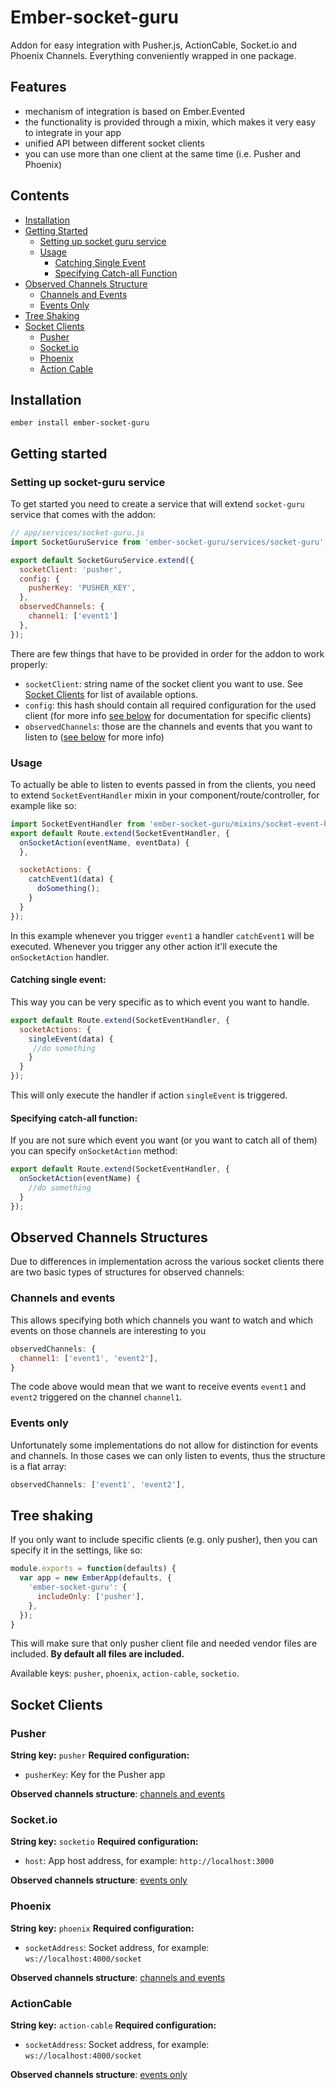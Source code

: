# Ember-socket-guru
Addon for easy integration with Pusher.js, ActionCable, Socket.io and Phoenix Channels. Everything conveniently wrapped in one package.

## Features
- mechanism of integration is based on Ember.Evented
- the functionality is provided through a mixin, which makes it very easy to integrate in your app
- unified API between different socket clients
- you can use more than one client at the same time (i.e. Pusher and Phoenix)

## Contents
- [Installation](#installation)
- [Getting Started](#getting-started)
  - [Setting up socket guru service](#setting-up-socket-guru-service)
  - [Usage](#usage)
    - [Catching Single Event](#catching-single-event)
    - [Specifying Catch-all Function](#specifying-catch-all-function)
- [Observed Channels Structure](#observed-channels-structure)
  - [Channels and Events](#channels-and-events)
  - [Events Only](#events-only)
- [Tree Shaking](#tree-shaking)
- [Socket Clients](#socket-clients)
  - [Pusher](#pusher)
  - [Socket.io](#socketio)
  - [Phoenix](#phoenix)
  - [Action Cable](#action-cable)

## Installation
`ember install ember-socket-guru`

## Getting started
### Setting up socket-guru service
To get started you need to create a service that will extend `socket-guru` service that comes with the addon:
```js
// app/services/socket-guru.js
import SocketGuruService from 'ember-socket-guru/services/socket-guru';

export default SocketGuruService.extend({
  socketClient: 'pusher',
  config: {
    pusherKey: 'PUSHER_KEY',
  },
  observedChannels: {
    channel1: ['event1']
  },
});
```
There are few things that have to be provided in order for the addon to work properly:
- `socketClient`: string name of the socket client you want to use. See [Socket Clients](#socket-clients) for list of available options.
- `config`: this hash should contain all required configuration for the used client (for more info [see below](#socket-clients) for documentation for specific clients)
- `observedChannels`: those are the channels and events that you want to listen to ([see below](#observed-channels-structures) for more info)

### Usage
To actually be able to listen to events passed in from the clients, you need to extend `SocketEventHandler` mixin in your component/route/controller, for example like so:
```js
import SocketEventHandler from 'ember-socket-guru/mixins/socket-event-handler';
export default Route.extend(SocketEventHandler, {
  onSocketAction(eventName, eventData) {
  },

  socketActions: {
    catchEvent1(data) {
      doSomething();
    }
  }
});
```
In this example whenever you trigger `event1` a handler `catchEvent1` will be executed. Whenever you trigger any other action it'll execute the `onSocketAction` handler.

#### Catching single event:
This way you can be very specific as to which event you want to handle.
```js
export default Route.extend(SocketEventHandler, {
  socketActions: {
    singleEvent(data) {
     //do something
    }
  }
});
```
This will only execute the handler if action `singleEvent` is triggered.
#### Specifying catch-all function:
If you are not sure which event you want (or you want to catch all of them) you can specify `onSocketAction` method:
```js
export default Route.extend(SocketEventHandler, {
  onSocketAction(eventName) {
    //do something
  }
});
```

## Observed Channels Structures
Due to differences in implementation across the various socket clients there are two basic types of structures for observed channels:
### Channels and events
This allows specifying both which channels you want to watch and which events on those channels are interesting to you
```js
observedChannels: {
  channel1: ['event1', 'event2'],
}
```
The code above would mean that we want to receive events `event1` and `event2` triggered on the channel `channel1`.
### Events only
Unfortunately some implementations do not allow for distinction for events and channels. In those cases we can only listen to events, thus the structure is a flat array:
```js
observedChannels: ['event1', 'event2'],
```

## Tree shaking
If you only want to include specific clients (e.g. only pusher), then you can specify it in the settings, like so:
```js
module.exports = function(defaults) {
  var app = new EmberApp(defaults, {
    'ember-socket-guru': {
      includeOnly: ['pusher'],
    },
  });
}
```
This will make sure that only pusher client file and needed vendor files are included. **By default all files are included.**

Available keys: `pusher`, `phoenix`, `action-cable`, `socketio`.

## Socket Clients
### Pusher
**String key:** `pusher`
**Required configuration:**
- `pusherKey`: Key for the Pusher app

**Observed channels structure**: [channels and events](#channels-and-events)

### Socket.io
**String key:** `socketio`
**Required configuration:**
- `host`: App host address, for example: `http://localhost:3000`

**Observed channels structure**: [events only](#events-only)

### Phoenix
**String key:** `phoenix`
**Required configuration:**
- `socketAddress`: Socket address, for example: `ws://localhost:4000/socket`

**Observed channels structure**: [channels and events](#channels-and-events)
### ActionCable
**String key:** `action-cable`
**Required configuration:**
- `socketAddress`: Socket address, for example: `ws://localhost:4000/socket`

**Observed channels structure**: [events only](#events-only)
